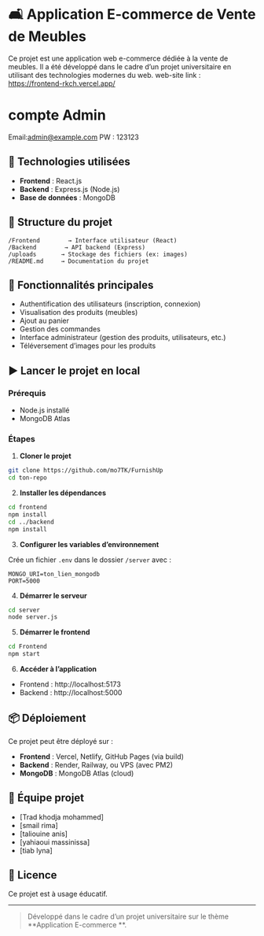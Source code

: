 # 🛋️ Application E-commerce de Vente de Meubles

Ce projet est une application web e-commerce dédiée à la vente de meubles. Il a été développé dans le cadre d’un projet universitaire en utilisant des technologies modernes du web.
web-site link : https://frontend-rkch.vercel.app/

# compte Admin

Email:admin@example.com
PW : 123123

## 🔧 Technologies utilisées

- **Frontend** : React.js
- **Backend** : Express.js (Node.js)
- **Base de données** : MongoDB

## 📁 Structure du projet

```
/Frontend        → Interface utilisateur (React)
/Backend        → API backend (Express)
/uploads       → Stockage des fichiers (ex: images)
/README.md     → Documentation du projet
```

## 🚀 Fonctionnalités principales

- Authentification des utilisateurs (inscription, connexion)
- Visualisation des produits (meubles)
- Ajout au panier
- Gestion des commandes
- Interface administrateur (gestion des produits, utilisateurs, etc.)
- Téléversement d’images pour les produits

## ▶️ Lancer le projet en local

### Prérequis

- Node.js installé
- MongoDB Atlas

### Étapes

1. **Cloner le projet**

```bash
git clone https://github.com/mo7TK/FurnishUp
cd ton-repo
```

2. **Installer les dépendances**

```bash
cd frontend
npm install
cd ../backend
npm install
```

3. **Configurer les variables d’environnement**

Crée un fichier `.env` dans le dossier `/server` avec :

```env
MONGO_URI=ton_lien_mongodb
PORT=5000
```

4. **Démarrer le serveur**

```bash
cd server
node server.js
```

5. **Démarrer le frontend**

```bash
cd Frontend
npm start
```

6. **Accéder à l’application**

- Frontend : http://localhost:5173
- Backend : http://localhost:5000

## 📦 Déploiement

Ce projet peut être déployé sur :

- **Frontend** : Vercel, Netlify, GitHub Pages (via build)
- **Backend** : Render, Railway, ou VPS (avec PM2)
- **MongoDB** : MongoDB Atlas (cloud)

## 👥 Équipe projet

- [Trad khodja mohammed]
- [smail rima]
- [taliouine anis]
- [yahiaoui massinissa]
- [tiab lyna]

## 📄 Licence

Ce projet est à usage éducatif.

---

> Développé dans le cadre d’un projet universitaire sur le thème **Application E-commerce **.
